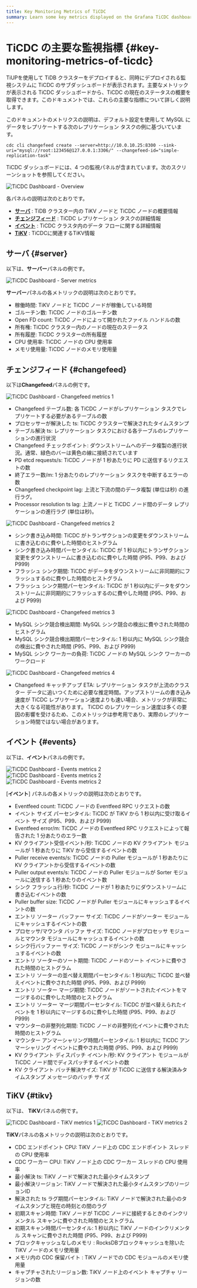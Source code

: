 ```yaml
---
title: Key Monitoring Metrics of TiCDC
summary: Learn some key metrics displayed on the Grafana TiCDC dashboard.
---
```


# TiCDC の主要な監視指標 {#key-monitoring-metrics-of-ticdc}

TiUPを使用して TiDB クラスターをデプロイすると、同時にデプロイされる監視システムに TiCDC のサブダッシュボードが表示されます。主要なメトリックが表示される TiCDC ダッシュボードから、TiCDC の現在のステータスの概要を取得できます。このドキュメントでは、これらの主要な指標について詳しく説明します。

このドキュメントのメトリクスの説明は、デフォルト設定を使用して MySQL にデータをレプリケートする次のレプリケーション タスクの例に基づいています。

```shell
cdc cli changefeed create --server=http://10.0.10.25:8300 --sink-uri="mysql://root:123456@127.0.0.1:3306/" --changefeed-id="simple-replication-task"
```

TiCDC ダッシュボードには、4 つの監視パネルが含まれています。次のスクリーンショットを参照してください。

![TiCDC Dashboard - Overview](https://download.pingcap.com/images/docs/ticdc/ticdc-dashboard-overview.png)

各パネルの説明は次のとおりです。

-   [**サーバ**](#server) : TiDB クラスター内の TiKV ノードと TiCDC ノードの概要情報
-   [**チェンジフィード**](#changefeed) : TiCDC レプリケーション タスクの詳細情報
-   [**イベント**](#events) : TiCDC クラスタ内のデータ フローに関する詳細情報
-   [**TiKV**](#tikv) : TiCDCに関連するTiKV情報

## サーバ {#server}

以下は、**サーバー**パネルの例です。

![TiCDC Dashboard - Server metrics](https://download.pingcap.com/images/docs/ticdc/ticdc-dashboard-server.png)

**サーバー**パネルの各メトリックの説明は次のとおりです。

-   稼働時間: TiKV ノードと TiCDC ノードが稼働している時間
-   ゴルーチン数: TiCDC ノードのゴルーチン数
-   Open FD count: TiCDC ノードによって開かれたファイル ハンドルの数
-   所有権: TiCDC クラスター内のノードの現在のステータス
-   所有履歴: TiCDC クラスターの所有履歴
-   CPU 使用率: TiCDC ノードの CPU 使用率
-   メモリ使用量: TiCDC ノードのメモリ使用量

## チェンジフィード {#changefeed}

以下は**Changefeed**パネルの例です。

![TiCDC Dashboard - Changefeed metrics 1](https://download.pingcap.com/images/docs/ticdc/ticdc-dashboard-changefeed-1.png)

-   Changefeed テーブル数: 各 TiCDC ノードがレプリケーション タスクでレプリケートする必要があるテーブルの数
-   プロセッサーが解決した ts: TiCDC クラスターで解決されたタイムスタンプ
-   テーブル解決 ts: レプリケーション タスクにおける各テーブルのレプリケーションの進行状況
-   Changefeed チェックポイント: ダウンストリームへのデータ複製の進行状況。通常、緑色のバーは黄色の線に接続されています
-   PD etcd requests/s: TiCDC ノードが 1 秒あたりに PD に送信するリクエストの数
-   終了エラー数/m: 1 分あたりのレプリケーション タスクを中断するエラーの数
-   Changefeed checkpoint lag: 上流と下流の間のデータ複製 (単位は秒) の進行ラグ。
-   Processor resolution ts lag: 上流ノードと TiCDC ノード間のデータ レプリケーションの進行ラグ (単位は秒)。

![TiCDC Dashboard - Changefeed metrics 2](https://download.pingcap.com/images/docs/ticdc/ticdc-dashboard-changefeed-2.png)

-   シンク書き込み時間: TiCDC がトランザクションの変更をダウンストリームに書き込むのに費やした時間のヒストグラム
-   シンク書き込み時間パーセンタイル: TiCDC が 1 秒以内にトランザクション変更をダウンストリームに書き込むのに費やした時間 (P95、P99、および P999)
-   フラッシュ シンク期間: TiCDC がデータをダウンストリームに非同期的にフラッシュするのに費やした時間のヒストグラム
-   フラッシュ シンク期間パーセンタイル: TiCDC が 1 秒以内にデータをダウンストリームに非同期的にフラッシュするのに費やした時間 (P95、P99、および P999)

![TiCDC Dashboard - Changefeed metrics 3](https://download.pingcap.com/images/docs/ticdc/ticdc-dashboard-changefeed-3.png)

-   MySQL シンク競合検出期間: MySQL シンク競合の検出に費やされた時間のヒストグラム
-   MySQL シンク競合検出期間パーセンタイル: 1 秒以内に MySQL シンク競合の検出に費やされた時間 (P95、P99、および P999)
-   MySQL シンク ワーカーの負荷: TiCDC ノードの MySQL シンク ワーカーのワークロード

![TiCDC Dashboard - Changefeed metrics 4](https://download.pingcap.com/images/docs/ticdc/ticdc-dashboard-changefeed-4.png)

-   Changefeed キャッチアップ ETA: レプリケーション タスクが上流のクラスター データに追いつくために必要な推定時間。アップストリームの書き込み速度が TiCDC レプリケーション速度よりも速い場合、メトリックが非常に大きくなる可能性があります。 TiCDC のレプリケーション速度は多くの要因の影響を受けるため、このメトリックは参考用であり、実際のレプリケーション時間ではない場合があります。

## イベント {#events}

以下は、**イベント**パネルの例です。

![TiCDC Dashboard - Events metrics 2](https://download.pingcap.com/images/docs/ticdc/ticdc-dashboard-events-1.png) ![TiCDC Dashboard - Events metrics 2](https://download.pingcap.com/images/docs/ticdc/ticdc-dashboard-events-2.png) ![TiCDC Dashboard - Events metrics 2](https://download.pingcap.com/images/docs/ticdc/ticdc-dashboard-events-3.png)

[**イベント**] パネルの各メトリックの説明は次のとおりです。

-   Eventfeed count: TiCDC ノードの Eventfeed RPC リクエストの数
-   イベント サイズ パーセンタイル: TiCDC が TiKV から 1 秒以内に受け取るイベント サイズ (P95、P99、および P999)
-   Eventfeed error/m: TiCDC ノードの Eventfeed RPC リクエストによって報告された 1 分あたりのエラー数
-   KV クライアント受信イベント/秒: TiCDC ノードの KV クライアント モジュールが 1 秒あたりに TiKV から受信するイベントの数
-   Puller receive events/s: TiCDC ノードの Puller モジュールが 1 秒あたりに KV クライアントから受信するイベントの数
-   Puller output events/s: TiCDC ノードの Puller モジュールが Sorter モジュールに送信する 1 秒あたりのイベント数
-   シンク フラッシュ行/秒: TiCDC ノードが 1 秒あたりにダウンストリームに書き込むイベントの数
-   Puller buffer size: TiCDC ノードが Puller モジュールにキャッシュするイベントの数
-   エントリ ソーター バッファー サイズ: TiCDC ノードがソーター モジュールにキャッシュするイベントの数
-   プロセッサ/マウンタ バッファ サイズ: TiCDC ノードがプロセッサ モジュールとマウンタ モジュールにキャッシュするイベントの数
-   シンク行バッファー サイズ: TiCDC ノードがシンク モジュールにキャッシュするイベントの数
-   エントリ ソーターのソート期間: TiCDC ノードのソート イベントに費やされた時間のヒストグラム
-   エントリ ソーターの並べ替え期間パーセンタイル: 1 秒以内に TiCDC 並べ替えイベントに費やされた時間 (P95、P99、および P999)
-   エントリ ソーター マージ期間: TiCDC ノードがソートされたイベントをマージするのに費やした時間のヒストグラム
-   エントリ ソーター マージ期間パーセンタイル: TiCDC が並べ替えられたイベントを 1 秒以内にマージするのに費やした時間 (P95、P99、および P999)
-   マウンターの非整列化期間: TiCDC ノードの非整列化イベントに費やされた時間のヒストグラム
-   マウンター アンマーシャリング時間パーセンタイル: 1 秒以内に TiCDC アンマーシャリング イベントに費やされた時間 (P95、P99、および P999)
-   KV クライアント ディスパッチ イベント/秒: KV クライアント モジュールが TiCDC ノード間でディスパッチするイベントの数
-   KV クライアント バッチ解決サイズ: TiKV が TiCDC に送信する解決済みタイムスタンプ メッセージのバッチ サイズ

## TiKV {#tikv}

以下は、 **TiKV**パネルの例です。

![TiCDC Dashboard - TiKV metrics 1](https://download.pingcap.com/images/docs/ticdc/ticdc-dashboard-tikv-1.png) ![TiCDC Dashboard - TiKV metrics 2](https://download.pingcap.com/images/docs/ticdc/ticdc-dashboard-tikv-2.png)

**TiKV**パネルの各メトリックの説明は次のとおりです。

-   CDC エンドポイント CPU: TiKV ノード上の CDC エンドポイント スレッドの CPU 使用率
-   CDC ワーカー CPU: TiKV ノード上の CDC ワーカー スレッドの CPU 使用率
-   最小解決 ts: TiKV ノードで解決された最小タイムスタンプ
-   最小解決リージョン: TiKV ノードで解決された最小タイムスタンプのリージョンID
-   解決された ts ラグ期間パーセンタイル: TiKV ノードで解決された最小のタイムスタンプと現在の時刻との間のラグ
-   初期スキャン時間: TiKV ノードが TiCDC ノードに接続するときのインクリメンタル スキャンに費やされた時間のヒストグラム
-   初期スキャン時間パーセンタイル: 1 秒以内に TiKV ノードのインクリメンタル スキャンに費やされた時間 (P95、P99、および P999)
-   ブロックキャッシュなしのメモリ : RocksDBブロックキャッシュを除いた TiKV ノードのメモリ使用量
-   メモリ内の CDC 保留バイト : TiKV ノードでの CDC モジュールのメモリ使用量
-   キャプチャされたリージョン数: TiKV ノード上のイベント キャプチャ リージョンの数
